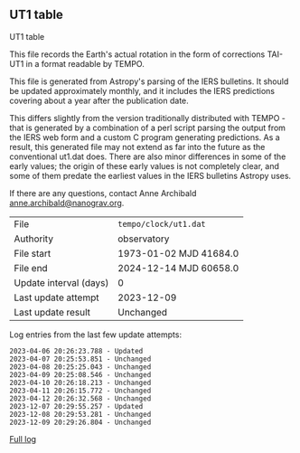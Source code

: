 
## UT1 table

UT1 table

This file records the Earth's actual rotation in the form of
corrections TAI-UT1 in a format readable by TEMPO.

This file is generated from Astropy's parsing of the IERS
bulletins. It should be updated approximately monthly, and it
includes the IERS predictions covering about a year after the
publication date.

This differs slightly from the version traditionally distributed
with TEMPO - that is generated by a combination of a perl script
parsing the output from the IERS web form and a custom C program
generating predictions. As a result, this generated file may not
extend as far into the future as the conventional ut1.dat does.
There are also minor differences in some of the early values; the
origin of these early values is not completely clear, and some of
them predate the earliest values in the IERS bulletins Astropy uses.

If there are any questions, contact Anne Archibald
<anne.archibald@nanograv.org>.

|     |     |
|:--- |:--- |
| File | `tempo/clock/ut1.dat` |
| Authority | observatory |
| File start | 1973-01-02 MJD 41684.0 |
| File end | 2024-12-14 MJD 60658.0 |
| Update interval (days) | 0 |
| Last update attempt | 2023-12-09 |
| Last update result | Unchanged |

Log entries from the last few update attempts:
```
2023-04-06 20:26:23.788 - Updated
2023-04-07 20:25:53.851 - Unchanged
2023-04-08 20:25:25.043 - Unchanged
2023-04-09 20:25:08.546 - Unchanged
2023-04-10 20:26:18.213 - Unchanged
2023-04-11 20:26:15.772 - Unchanged
2023-04-12 20:26:32.568 - Unchanged
2023-12-07 20:29:55.257 - Updated
2023-12-08 20:29:53.281 - Unchanged
2023-12-09 20:29:26.804 - Unchanged
```
[Full log](https://raw.githubusercontent.com/ipta/pulsar-clock-corrections/main/log/tempo/clock/ut1.dat.log)
